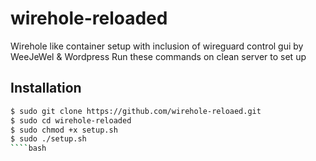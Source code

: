 # wirehole-reloaded
Wirehole like container setup with inclusion of wireguard control gui by WeeJeWel & Wordpress
Run these commands on clean server to set up
  
  ## Installation
  
  ````bash
  $ sudo git clone https://github.com/wirehole-reloaed.git
  $ sudo cd wirehole-reloaded
  $ sudo chmod +x setup.sh
  $ sudo ./setup.sh
  ````bash
